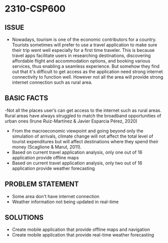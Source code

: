 # 2310-CSP600

## ISSUE
- Nowadays, tourism is one of the economic contributors for a country. Tourists sometimes will prefer to use a travel application to make sure their trip went well especially for a first time traveler. This is because travel apps facilitate users in researching destinations, discovering affordable flight and accommodation options, and booking various services, thus enabling a seamless experience. But somehow they find out that it's difficult to get access as the application need strong internet connectivity to function well. However not all the area will provide strong internet connection such as rural area.
## BASIC FACTS
-Not all the places user’s can get access to the internet such as rural areas. Rural areas have always struggled to match the broadband opportunities of urban ones (Irune Ruiz-Martínez & Javier Esparcia Pérez, 2020)
- From the macroeconomic viewpoint and going beyond only the simulation of arrivals, climate change  will not affect the total level of tourist expenditures but will affect destinations where they spend their money (Scaglione & Marut, 2011).
- Based on current travel application analysis, only one out of 16 application provide offline maps
- Based on current travel application analysis, only two out of 16 application provide weather forecasting 
## PROBLEM STATEMENT
- Some area don't have internet connection
- Weather information not being updated in real-time
## SOLUTIONS
- Create mobile application that provide offline maps and navigation
- Create mobile application that provide real-time weather forecasting
